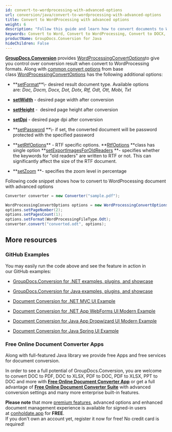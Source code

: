 ```yaml
---
id: convert-to-wordprocessing-with-advanced-options
url: conversion/java/convert-to-wordprocessing-with-advanced-options
title: Convert to WordProcessing with advanced options
weight: 6
description: "Follow this guide and learn how to convert documents to Word and Open Document formats like DOC, DOCX, ODT, OTT formats with height, width, DPI and other customizations using GroupDocs.Conversion for Java."
keywords: Convert to Word, Convert to WordProcessing, Convert to DOCX, Convert to DOC
productName: GroupDocs.Conversion for Java
hideChildren: False
---
```

[**GroupDocs.Conversion**](https://products.groupdocs.com/conversion/java) provides [WordProcessingConvertOptions](https://apireference.groupdocs.com/java/conversion/com.groupdocs.conversion.options.convert/WordProcessingConvertOptions)to give you control over conversion result when convert to WordProcessing formats. Along with [common convert options](Convert%2Bto%2BWordProcessing%2Bwith%2Badvanced%2Boptions.html) from base class [WordProcessingConvertOptions](https://apireference.groupdocs.com/java/conversion/com.groupdocs.conversion.options.convert/WordProcessingConvertOptions) has the following additional options:

*   **[setFormat](https://apireference.groupdocs.com/java/conversion/com.groupdocs.conversion.options.convert/ConvertOptions#setFormat(com.groupdocs.conversion.filetypes.FileType))**\- desired result document type. Available options are: *Doc, Docm, Docx, Dot, Dotx, Rtf, Odt, Ott, Mobi, Txt*
*   **[setWidth](https://apireference.groupdocs.com/java/conversion/com.groupdocs.conversion.options.convert/WordProcessingConvertOptions#setWidth(int))** - desired page width after conversion  
    
*   **[setHeight](https://apireference.groupdocs.com/java/conversion/com.groupdocs.conversion.options.convert/WordProcessingConvertOptions#setHeight(int))** -  desired page height after conversion  
    
*   **[setDpi](https://apireference.groupdocs.com/java/conversion/com.groupdocs.conversion.options.convert/WordProcessingConvertOptions#setDpi(double))** - desired page dpi after conversion  
    
*   **[setPassword](https://apireference.groupdocs.com/java/conversion/com.groupdocs.conversion.options.convert/WordProcessingConvertOptions#setPassword(java.lang.String)) **\- if set, the converted document will be password protected with the specified password
*   **[setRtfOptions](https://apireference.groupdocs.com/java/conversion/com.groupdocs.conversion.options.convert/WordProcessingConvertOptions#setRtfOptions(com.groupdocs.conversion.options.convert.RtfOptions))** - RTF specific options. **[RtfOptions](https://apireference.groupdocs.com/java/conversion/com.groupdocs.conversion.options.convert/RtfOptions) **class has single option **[setExportImagesForOldReaders](https://apireference.groupdocs.com/java/conversion/com.groupdocs.conversion.options.convert/RtfOptions#setExportImagesForOldReaders(boolean)) **\- specifies whether the keywords for "old readers" are written to RTF or not. This can significantly affect the size of the RTF document.
*   **[setZoom](https://apireference.groupdocs.com/java/conversion/com.groupdocs.conversion.options.convert/WordProcessingConvertOptions#setZoom(int)) **\- specifies the zoom level in percentage

Following code snippet shows how to convert to WordProcessing document with advanced options

```csharp
Converter converter = new Converter("sample.pdf");

WordProcessingConvertOptions options = new WordProcessingConvertOptions();
options.setPageNumber(2);
options.setPagesCount(1);
options.setFormat(WordProcessingFileType.Odt);
converter.convert("converted.odt", options);
```

## More resources

### GitHub Examples

You may easily run the code above and see the feature in action in our GitHub examples:

*   [GroupDocs.Conversion for .NET examples, plugins, and showcase](https://github.com/groupdocs-conversion/GroupDocs.Conversion-for-.NET)
    
*   [GroupDocs.Conversion for Java examples, plugins, and showcase](https://github.com/groupdocs-conversion/GroupDocs.Conversion-for-Java)
    
*   [Document Conversion for .NET MVC UI Example](https://github.com/groupdocs-conversion/GroupDocs.Conversion-for-.NET-MVC) 
    
*   [Document Conversion for .NET App WebForms UI Modern Example](https://github.com/groupdocs-conversion/GroupDocs.Conversion-for-.NET-WebForms)
    
*   [Document Conversion for Java App Dropwizard UI Modern Example](https://github.com/groupdocs-conversion/GroupDocs.Conversion-for-Java-Dropwizard)
    
*   [Document Conversion for Java Spring UI Example](https://github.com/groupdocs-conversion/GroupDocs.Conversion-for-Java-Spring)
    

### Free Online Document Converter Apps

Along with full-featured Java library we provide free Apps and free services for document conversion.

In order to see a full potential of GroupDocs.Conversion, you are welcome to convert DOC to PDF, DOC to XLSX, PDF to DOC, PDF to XLSX, PPT to DOC and more with **[Free Online Document Converter App](https://products.groupdocs.app/conversion)** or get a full advantage of **[Free Online Document Converter Suite](https://conholdate.app/features/document-converter-online)** with advanced conversion settings and many more enterprise built-in features.

**Please note** that more [premium features](https://conholdate.app/features), advanced options and enhanced document management experience is available for signed-in users at [conholdate.app](https://conholdate.app/) for **FREE**.  
If you don't own an account yet, register it now for free! No credit card is required!
